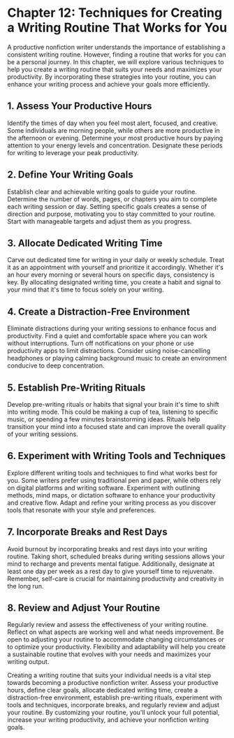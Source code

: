 Chapter 12: Techniques for Creating a Writing Routine That Works for You
========================================================================

A productive nonfiction writer understands the importance of establishing a consistent writing routine. However, finding a routine that works for you can be a personal journey. In this chapter, we will explore various techniques to help you create a writing routine that suits your needs and maximizes your productivity. By incorporating these strategies into your routine, you can enhance your writing process and achieve your goals more efficiently.

**1. Assess Your Productive Hours**
-----------------------------------

Identify the times of day when you feel most alert, focused, and creative. Some individuals are morning people, while others are more productive in the afternoon or evening. Determine your most productive hours by paying attention to your energy levels and concentration. Designate these periods for writing to leverage your peak productivity.

**2. Define Your Writing Goals**
--------------------------------

Establish clear and achievable writing goals to guide your routine. Determine the number of words, pages, or chapters you aim to complete each writing session or day. Setting specific goals creates a sense of direction and purpose, motivating you to stay committed to your routine. Start with manageable targets and adjust them as you progress.

**3. Allocate Dedicated Writing Time**
--------------------------------------

Carve out dedicated time for writing in your daily or weekly schedule. Treat it as an appointment with yourself and prioritize it accordingly. Whether it's an hour every morning or several hours on specific days, consistency is key. By allocating designated writing time, you create a habit and signal to your mind that it's time to focus solely on your writing.

**4. Create a Distraction-Free Environment**
--------------------------------------------

Eliminate distractions during your writing sessions to enhance focus and productivity. Find a quiet and comfortable space where you can work without interruptions. Turn off notifications on your phone or use productivity apps to limit distractions. Consider using noise-cancelling headphones or playing calming background music to create an environment conducive to deep concentration.

**5. Establish Pre-Writing Rituals**
------------------------------------

Develop pre-writing rituals or habits that signal your brain it's time to shift into writing mode. This could be making a cup of tea, listening to specific music, or spending a few minutes brainstorming ideas. Rituals help transition your mind into a focused state and can improve the overall quality of your writing sessions.

**6. Experiment with Writing Tools and Techniques**
---------------------------------------------------

Explore different writing tools and techniques to find what works best for you. Some writers prefer using traditional pen and paper, while others rely on digital platforms and writing software. Experiment with outlining methods, mind maps, or dictation software to enhance your productivity and creative flow. Adapt and refine your writing process as you discover tools that resonate with your style and preferences.

**7. Incorporate Breaks and Rest Days**
---------------------------------------

Avoid burnout by incorporating breaks and rest days into your writing routine. Taking short, scheduled breaks during writing sessions allows your mind to recharge and prevents mental fatigue. Additionally, designate at least one day per week as a rest day to give yourself time to rejuvenate. Remember, self-care is crucial for maintaining productivity and creativity in the long run.

**8. Review and Adjust Your Routine**
-------------------------------------

Regularly review and assess the effectiveness of your writing routine. Reflect on what aspects are working well and what needs improvement. Be open to adjusting your routine to accommodate changing circumstances or to optimize your productivity. Flexibility and adaptability will help you create a sustainable routine that evolves with your needs and maximizes your writing output.

Creating a writing routine that suits your individual needs is a vital step towards becoming a productive nonfiction writer. Assess your productive hours, define clear goals, allocate dedicated writing time, create a distraction-free environment, establish pre-writing rituals, experiment with tools and techniques, incorporate breaks, and regularly review and adjust your routine. By customizing your routine, you'll unlock your full potential, increase your writing productivity, and achieve your nonfiction writing goals.

